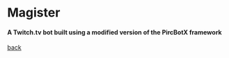 # Magister
#### A Twitch.tv bot built using a modified version of the PircBotX framework
[back](www.tacetnox.tools)
